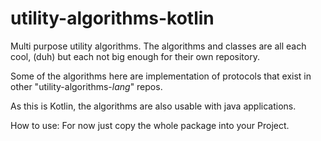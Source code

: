 # utility-algorithms-kotlin

Multi purpose utility algorithms.
The algorithms and classes are all each cool, (duh)
   but each not big enough for their own repository.

Some of the algorithms here are implementation of protocols that exist in other "utility-algorithms-*lang*" repos.

As this is Kotlin, the algorithms are also usable with java applications.


How to use:
  For now just copy the whole package into your Project.